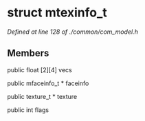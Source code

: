 # struct mtexinfo_t

*Defined at line 128 of ./common/com_model.h*

## Members

public float [2][4] vecs

public mfaceinfo_t * faceinfo

public texture_t * texture

public int flags



